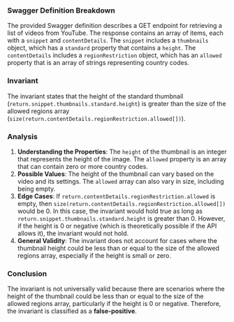 ### Swagger Definition Breakdown
The provided Swagger definition describes a GET endpoint for retrieving a list of videos from YouTube. The response contains an array of items, each with a `snippet` and `contentDetails`. The `snippet` includes a `thumbnails` object, which has a `standard` property that contains a `height`. The `contentDetails` includes a `regionRestriction` object, which has an `allowed` property that is an array of strings representing country codes.

### Invariant
The invariant states that the height of the standard thumbnail (`return.snippet.thumbnails.standard.height`) is greater than the size of the allowed regions array (`size(return.contentDetails.regionRestriction.allowed[])`).

### Analysis
1. **Understanding the Properties**: The `height` of the thumbnail is an integer that represents the height of the image. The `allowed` property is an array that can contain zero or more country codes.
2. **Possible Values**: The height of the thumbnail can vary based on the video and its settings. The `allowed` array can also vary in size, including being empty.
3. **Edge Cases**: If `return.contentDetails.regionRestriction.allowed` is empty, then `size(return.contentDetails.regionRestriction.allowed[])` would be 0. In this case, the invariant would hold true as long as `return.snippet.thumbnails.standard.height` is greater than 0. However, if the height is 0 or negative (which is theoretically possible if the API allows it), the invariant would not hold.
4. **General Validity**: The invariant does not account for cases where the thumbnail height could be less than or equal to the size of the allowed regions array, especially if the height is small or zero.

### Conclusion
The invariant is not universally valid because there are scenarios where the height of the thumbnail could be less than or equal to the size of the allowed regions array, particularly if the height is 0 or negative. Therefore, the invariant is classified as a **false-positive**.

